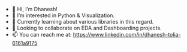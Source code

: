 - 👋 Hi, I’m Dhanesh!
- 👀 I’m interested in Python & Visualization.
- 🌱 Currently learning about various libraries in this regard.
- 💞️ Looking to collaborate on EDA and Dashboarding projects.
- 📫 You can reach me at: https://www.linkedin.com/in/dhanesh-tolia-6161a9175 

<!---
dtolia/dtolia is a ✨ special ✨ repository because its `README.md` (this file) appears on your GitHub profile.
You can click the Preview link to take a look at your changes.
--->
